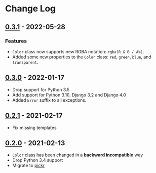 # Change Log

## [0.3.1](https://github.com/dldevinc/django-spectrum/tree/v0.3.1) - 2022-05-28
### Features
- `Color` class now supports new RGBA notation: `rgba(R G B / A%)`.
- Added some new properties to the `Color` class: 
  `red`, `green`, `blue`, and `transparent`.

## [0.3.0](https://github.com/dldevinc/django-spectrum/tree/v0.3.0) - 2022-01-17
- Drop support for Python 3.5
- Add support for Python 3.10, Django 3.2 and Django 4.0
- Added `Error` suffix to all exceptions.

## [0.2.1](https://github.com/dldevinc/django-spectrum/tree/v0.2.1) - 2021-02-17
- Fix missing templates

## [0.2.0](https://github.com/dldevinc/django-spectrum/tree/v0.2.0) - 2021-02-13
- `Color` class has been changed in a **backward incompatible** way
- Drop Python 3.4 support
- Migrate to [pickr](https://github.com/Simonwep/pickr)
